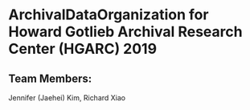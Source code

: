 # ArchivalDataOrganization for Howard Gotlieb Archival Research Center (HGARC) 2019


## Team Members:
Jennifer (Jaehei) Kim, Richard Xiao
